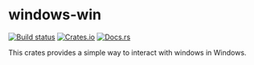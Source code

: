 windows-win
==============

[![Build status](https://ci.appveyor.com/api/projects/status/github/DoumanAsh/windows-win-rs?branch=master&svg=true)](https://ci.appveyor.com/project/DoumanAsh/windows-win-rs)
[![Crates.io](https://img.shields.io/crates/v/windows-win.svg)](https://crates.io/crates/windows-win)
[![Docs.rs](https://docs.rs/windows-win/badge.svg)](https://docs.rs/windows-win/*/x86_64-pc-windows-msvc/windows_win/)

This crates provides a simple way to interact with windows in Windows.
